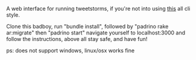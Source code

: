 A web interface for running tweetstorms, if you're not into using [this](https://github.com/sferik/t) all cli style.

Clone this badboy, run "bundle install", followed by "padrino rake ar:migrate" then "padrino start" navigate yourself to localhost:3000 and follow the instructions, above all stay safe, and have fun!

ps: does not support windows, linux/osx works fine
